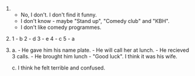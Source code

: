 1.
    - No, I don't. I don't find it funny.
    - I don't know - maybe "Stand up", "Comedy club" and "КВН".
    - I don't like comedy programmes.

3.
    1 - b
    2 - d
    3 - e
    4 - с
    5 - a

4.
    a.
        - He gave him his name plate.
        - He will call her at lunch.
        - He recieved 3 calls.
        - He brought him lunch
        - "Good luck". I think it was his wife.

    c.
        I think he felt terrible and confused.